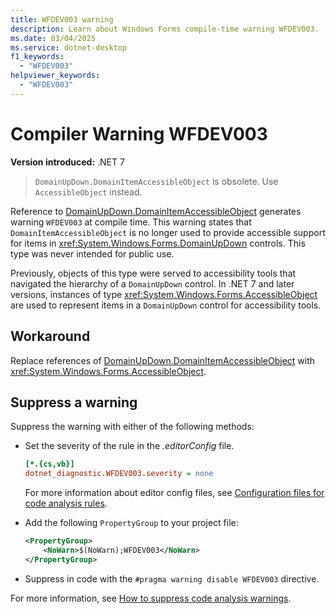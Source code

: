```yaml
---
title: WFDEV003 warning
description: Learn about Windows Forms compile-time warning WFDEV003. 'DomainUpDown.DomainItemAccessibleObject' is obsolete. Use 'AccessibleObject' instead.
ms.date: 03/04/2025
ms.service: dotnet-desktop
f1_keywords:
  - "WFDEV003"
helpviewer_keywords:
  - "WFDEV003"
---
```

# Compiler Warning WFDEV003

**Version introduced:** .NET 7

> `DomainUpDown.DomainItemAccessibleObject` is obsolete. Use `AccessibleObject` instead.

Reference to [DomainUpDown.DomainItemAccessibleObject](xref:System.Windows.Forms.DomainUpDown.DomainItemAccessibleObject) generates warning `WFDEV003` at compile time. This warning states that `DomainItemAccessibleObject` is no longer used to provide accessible support for items in <xref:System.Windows.Forms.DomainUpDown> controls. This type was never intended for public use.

Previously, objects of this type were served to accessibility tools that navigated the hierarchy of a `DomainUpDown` control. In .NET 7 and later versions, instances of type <xref:System.Windows.Forms.AccessibleObject> are used to represent items in a `DomainUpDown` control for accessibility tools.

## Workaround

Replace references of [DomainUpDown.DomainItemAccessibleObject](xref:System.Windows.Forms.DomainUpDown.DomainItemAccessibleObject) with <xref:System.Windows.Forms.AccessibleObject>.

## Suppress a warning

Suppress the warning with either of the following methods:

- Set the severity of the rule in the _.editorConfig_ file.

  ```ini
  [*.{cs,vb}]
  dotnet_diagnostic.WFDEV003.severity = none
  ```

  For more information about editor config files, see [Configuration files for code analysis rules](/dotnet/fundamentals/code-analysis/configuration-files).

- Add the following `PropertyGroup` to your project file:

  ```xml
  <PropertyGroup>
      <NoWarn>$(NoWarn);WFDEV003</NoWarn>
  </PropertyGroup>
  ```

- Suppress in code with the `#pragma warning disable WFDEV003` directive.

For more information, see [How to suppress code analysis warnings](/dotnet/fundamentals/code-analysis/suppress-warnings).

